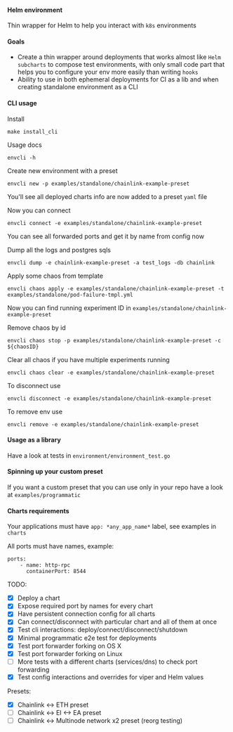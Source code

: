 #### Helm environment
Thin wrapper for Helm to help you interact with `k8s` environments

#### Goals
- Create a thin wrapper around deployments that works almost like `Helm subcharts` to compose test environments, with only small code part that helps you to configure your env more easily than writing `hooks`
- Ability to use in both ephemeral deployments for CI as a lib and when creating standalone environment as a CLI

#### CLI usage
Install
```
make install_cli
```
Usage docs
```
envcli -h
```

Create new environment with a preset
```
envcli new -p examples/standalone/chainlink-example-preset
```
You'll see all deployed charts info are now added to a preset `yaml` file

Now you can connect
```
envcli connect -e examples/standalone/chainlink-example-preset
```
You can see all forwarded ports and get it by name from config now

Dump all the logs and postgres sqls
```
envcli dump -e chainlink-example-preset -a test_logs -db chainlink
```
Apply some chaos from template
```
envcli chaos apply -e examples/standalone/chainlink-example-preset -t examples/standalone/pod-failure-tmpl.yml
```
Now you can find running experiment ID in `examples/standalone/chainlink-example-preset`

Remove chaos by id
```
envcli chaos stop -p examples/standalone/chainlink-example-preset -c ${chaosID}
```
Clear all chaos if you have multiple experiments running
```
envcli chaos clear -e examples/standalone/chainlink-example-preset
```

To disconnect use
```
envcli disconnect -e examples/standalone/chainlink-example-preset
```
To remove env use
```
envcli remove -e examples/standalone/chainlink-example-preset
```

#### Usage as a library
Have a look at tests in `environment/environment_test.go`

#### Spinning up your custom preset
If you want a custom preset that you can use only in your repo have a look at `examples/programmatic`

#### Charts requirements
Your applications must have `app: *any_app_name*` label, see examples in `charts`

All ports must have names, example:
```
ports:
    - name: http-rpc
      containerPort: 8544
```

TODO:
- [x] Deploy a chart
- [x] Expose required port by names for every chart
- [x] Have persistent connection config for all charts
- [x] Can connect/disconnect with particular chart and all of them at once
- [x] Test cli interactions: deploy/connect/disconnect/shutdown
- [x] Minimal programmatic e2e test for deployments
- [x] Test port forwarder forking on OS X
- [x] Test port forwarder forking on Linux
- [ ] More tests with a different charts (services/dns) to check port forwarding
- [x] Test config interactions and overrides for viper and Helm values

Presets:
- [x] Chainlink <-> ETH preset
- [ ] Chainlink <-> EI <-> EA preset
- [ ] Chainlink <-> Multinode network x2 preset (reorg testing)